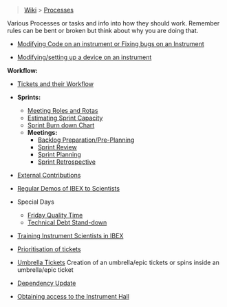 > [Wiki](Home) > [Processes](Processes)

Various Processes or tasks and info into how they should work. Remember rules can be bent or broken but think about why you are doing that.

- [Modifying Code on an instrument or Fixing bugs on an Instrument](Modifying-Code-on-an-instrument)

- [Modifying/setting up a device on an instrument](Modifying-Device-on-an-Instrument)

**Workflow:**
- [Tickets and their Workflow](Tickets-and-their-Workflow)
-  **Sprints:**
    - [Meeting Roles and Rotas](Meeting-Roles-and-Rotas)
    - [Estimating Sprint Capacity](Estimating-Sprint-Capacity)
    - [Sprint Burn down Chart](Sprint-Burn-down-Chart)
    - **Meetings:**
        - [Backlog Preparation/Pre-Planning](Backlog-Preparation)
        - [Sprint Review](Sprint-Review)
        - [Sprint Planning](Sprint-Planning)
        - [Sprint Retrospective](Sprint-Retrospective)

- [External Contributions](External-Contributions)

- [Regular Demos of IBEX to Scientists](Regular-Demos-of-IBEX-to-Scientists) 

- Special Days
    - [Friday Quality Time](Friday-Quality-Time) 
    - [Technical Debt Stand-down](Technical-Debt-Stand-down)

- [Training Instrument Scientists in IBEX](Training-Instrument-Scientists-in-IBEX)

- [Prioritisation of tickets](Prioritisation-of-Tickets)

- [Umbrella Tickets](Umbrella-Tickets) Creation of an umbrella/epic tickets or spins inside an umbrella/epic ticket

- [Dependency Update](Dependency-updates)

- [Obtaining access to the Instrument Hall](Obtaining-access-to-the-Instrument-Hall)
